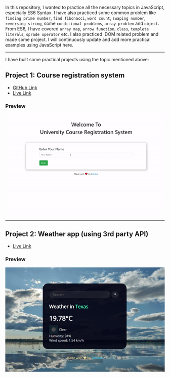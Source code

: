 In this repository, I wanted to practice all the necessary topics in JavaScript, especially ES6 Syntax. I have also practiced some common problem like `finding prime number`, `find fibonacci`, `word count`, `swaping number`, `reversing string`, some `conditional problems`, `array problem` and `object`. From ES6, I have covered `array map`, `arrow function`, `class`, `templete literals`, `sprade operator` etc. I also practiced  DOM related problem and made some project.
I will continuously update and add more practical examples using JavaScript here. 

---

I have built some practical projects using the topic mentioned above:


## Project 1: Course registration system

- [GitHub Link](https://github.com/Rakibul-Islam-GitHub/javascript-A-to-Z/tree/main/DOM/University%20Course%20Registration%20System)
- [Live Link](https://university-course-registration.herokuapp.com/)

### Preview
![Desktop](DOM/University%20Course%20Registration%20System/images/course-reg-system.gif)

---

## Project 2: Weather app (using 3rd party API)
- [Live Link](https://github.com/Rakibul-Islam-GitHub/javascript-A-to-Z/tree/main/Advance%20Javascript/weather-app)

### Preview
![Desktop](Advance%20Javascript/weather-app/homepage.png)